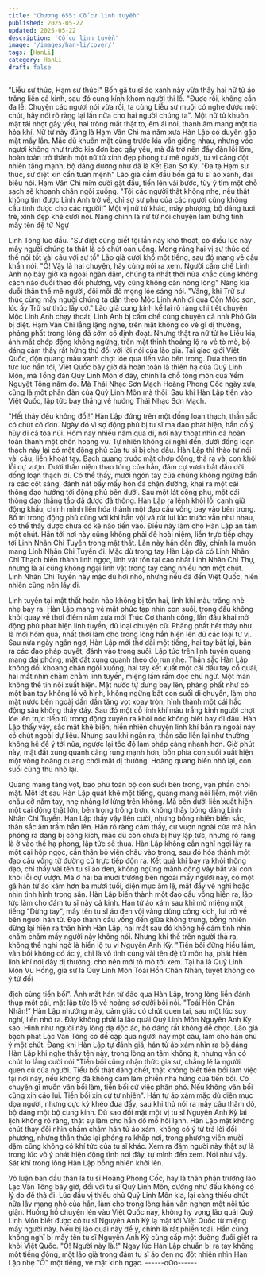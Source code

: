 ```yaml
---
title: "Chương 655: Cố cư linh tuyền"
published: 2025-05-22
updated: 2025-05-22
description: 'Cố cư linh tuyền'
image: '/images/han-li/cover/'
tags: [HanLi]
category: HanLi
draft: false
---
```


"Liễu sư thúc, Hạm sư thúc!"
Bốn gã tu sĩ áo xanh này vừa thấy hai nữ tử áo trắng liền cả kinh,
sau đó cung kính khom người thi lễ.
"Được rồi, không cần đa lễ. Chuyện các ngươi nói vừa rồi, ta cùng
Liễu sư muội có nghe được một chút, hãy nói rõ ràng lại lần nữa
cho hai người chúng ta".
Một nữ tử khuôn mặt tái nhợt gầy yếu, hai tròng mắt thật to, êm ái
nói, thanh âm mang một tia hỏa khí.
Nữ tử này đúng là Hạm Vân Chi mà năm xưa Hàn Lập có duyên
gặp mặt mấy lần. Mặc dù khuôn mặt cùng trước kia vẫn giống
nhau, nhưng vóc ngươi không như trước kia đơn bạc gầy yếu,
mà đã trở nên đầy đặn lồi lõm, hoàn toàn trở thành một nữ tử
xinh đẹp phong tư mê người, tu vi càng đột nhiên tăng mạnh, bộ
dáng dường như đã là Kết Đan Sơ Kỳ.
"Đa tạ Hạm sư thúc, sư điệt xin cẩn tuân mệnh" Lão già cầm đầu
bốn gã tu sĩ áo xanh, đại biểu nói.
Hạm Vân Chi mỉm cười gật đầu, tiến lên vài bước, tùy ý tìm một
chỗ sạch sẽ khoanh chân ngồi xuống.
"Tội các người thật không nhẹ, nếu thật không tìm được Linh Anh
trở về, chỉ sợ sư phụ của các người cũng không cầu tình được
cho các người!"
Một vị nữ tử khác, mày phượng, bộ dáng tươi trẻ, xinh đẹp khẽ
cười nói.
Nàng chính là nữ tử nói chuyện làm bừng tỉnh mấy tên đệ tử Ngự

Linh Tông lúc đầu.
"Sư điệt cũng biết tội lần này khó thoát, có điều lúc này mấy người
chúng ta thật là có chút oan uổng. Mong rằng hai vị sư thúc có thể
nói tốt vài câu với sư tổ" Lão già cười khổ một tiếng, sau đó mang
vẻ cầu khẩn nói.
"Ồ! Vậy là hai chuyện, hãy cùng nói ra xem. Người cấm chế Linh
Anh nọ bây giờ xa ngoài ngàn dặm, chúng ta nhất thời nửa khắc
cũng không cách nào đuổi theo đối phương, vậy cũng không cần
nóng lòng" Nàng kia duỗi thân thể mê người, đôi môi đỏ mọng lóe
sáng nói.
"Vâng, khi Trữ sư thúc cùng mấy người chúng ta dẫn theo Mộc
Linh Anh đi qua Côn Mộc sơn, lúc ấy Trữ sư thúc lấy cớ."
Lão giả cung kính kể lại rõ ràng chi tiết chuyện Mộc Linh Anh
chạy thoát, Linh Anh bị cấm chế cùng chuyện cả nhà Phó Gia bị
diệt.
Hạm Vân Chi lẳng lặng nghe, trên mặt không có vẻ gì dị thường,
phảng phất trong lòng đã sớm có định đoạt.
Nhưng thật ra nữ tử họ Liễu kia, ánh mắt chớp động không
ngừng, trên mặt thỉnh thoảng lộ ra vẻ tò mò, bộ dáng cảm thấy rất
hứng thú đối với lời nói của lão già.
Tại giao giới Việt Quốc, độn quang màu xanh chợt lóe qua tiến
vào bên trong.
Dựa theo tin tức lúc hắn tới, Việt Quốc bây giờ đã hoàn toàn là
thiên hạ của Quỷ Linh Môn, mà Tổng đàn Quỷ Linh Môn ở đây,
chính là chỗ tông môn của Yểm Nguyệt Tông năm đó.
Mà Thái Nhạc Sơn Mạch Hoàng Phong Cốc ngày xưa, cũng là
một phân đàn của Quỷ Linh Môn mà thôi.
Sau khi Hàn Lập tiến vào Việt Quốc, lập tức bay thẳng về hướng
Thái Nhạc Sơn Mạch.

"Hết thảy đều không đổi!" Hàn Lập đứng trên một đống loạn
thạch, thần sắc có chút cô đơn.
Ngày đó vì sợ động phủ bị tu sĩ ma đạo phát hiện, hắn cố ý hủy đi
cả tòa núi. Hôm nay nhiều năm qua đi, nơi này thoạt nhìn đã hoàn
toàn thành một chốn hoang vu. Tự nhiên không ai nghĩ đến, dưới
đống loạn thạch này lại có một động phủ của tu sĩ bị che dấu.
Hàn Lập thì thào tự nói vài câu, liền khoát tay. Bạch quang trước
mặt chớp động, thả ra vài con khôi lỗi cự vượn.
Dưới thần niệm thao túng của hắn, đám cự vượn bắt đầu dời
đống loạn thạch đi.
Có thể thấy, mười ngón tay của chúng không ngừng bắn ra các
cột sáng, đánh nát bấy mấy hòn đá chặn đường, khai ra một cái
thông đạo hướng tới động phủ bên dưới.
Sau một lát công phu, một cái thông đạo thẳng tắp đã được đả
thông.
Hàn Lập ra lệnh khôi lỗi canh giữ động khẩu, chính mình liền hóa
thành một đạo cầu vồng bay vào bên trong.
Bố trí trong động phủ cùng với khi hắn vội vã rút lui lúc trước vẫn
như nhau, có thể thấy được chưa có kẻ nào tiến vào. Điều này
làm cho Hàn Lập an tâm một chút.
Hắn tới nơi này cũng không phải để hoài niệm, liền trực tiếp chạy
tới Linh Nhãn Chi Tuyền trong mật thất.
Lần này hắn đến đây, chính là muốn mang Linh Nhãn Chi Tuyền
đi.
Mặc dù trong tay Hàn Lập đã có Linh Nhãn Chi Thạch biến thành
linh ngọc, linh vật tồn tại cao nhất Linh Nhãn Chi Thụ, nhưng là ai
cũng không ngại linh vật trong tay càng nhiều hơn một chút.
Linh Nhãn Chi Tuyền này mặc dù hơi nhỏ, nhưng nếu đã đến Việt
Quốc, hiển nhiên cũng nên lấy đi.

Linh tuyền tại mật thất hoàn hảo không bị tổn hại, linh khí màu
trắng nhè nhẹ bay ra. Hàn Lập mang vẻ mặt phức tạp nhìn con
suối, trong đầu không khỏi quay về thời điềm năm xưa mới Trúc
Cơ thành công, lần đầu khai mở động phủ phát hiện linh tuyền,
đủ loại chuyện cũ.
Phảng phất hết thảy như là mới hôm qua, nhất thời làm cho trong
lòng hắn hiện lên đủ các loại tư vị.
Sau nửa ngày ngẩn ngơ, Hàn Lập mới thở dài một tiếng, hai tay
bắt lại, bắn ra các đạo pháp quyết, đánh vào trong suối.
Lập tức trên linh tuyền quang mang đại phóng, mặt đất xung
quanh theo đó run nhẹ.
Thần sắc Hàn Lập không đổi khoang chân ngồi xuống, hai tay kết
xuất một cái dấu tay cổ quái, hai mắt nhìn chằm chằm linh tuyền,
miệng lầm rầm đọc chú ngữ.
Một màn không thể tin nổi xuất hiện.
Mặt nước tự dưng bay lên, phảng phất như có một bàn tay khổng
lồ vô hình, không ngừng bắt con suối di chuyển, làm cho mặt
nước bên ngoài dần dần tăng vọt xoay tròn, hình thành một cái
hắc động sâu không thấy đáy.
Sau đó một cỗ linh khí màu trắng kinh người chợt lóe lên trực tiếp
từ trong động xuyên ra khỏi nóc không biết bay đi đâu.
Hàn Lập thấy vậy, sắc mặt khẽ biến, hiển nhiên chuyện linh khí
bắn ra ngoài này có chút ngoài dự liệu. Nhưng sau khi ngẩn ra,
thần sắc liền lại như thường không hề để ý tới nữa, ngược lại tốc
độ làm phép càng nhanh hơn.
Giờ phút này, mặt đất xung quanh càng rung mạnh hơn, bốn phía
con suối xuất hiện một vòng hoàng quang chói mặt dị thường.
Hoàng quang biến nhỏ lại, con suối cũng thu nhỏ lại.

Quang mang tăng vọt, bao phủ toàn bộ con suối bên trong, vạn
phần chói mặt.
Một lát sau Hàn Lập quát khẽ một tiếng, quang mang nội liễm,
một viên châu cỡ nắm tay, nhẹ nhàng lơ lửng trên không.
Mà bên dưới liền xuất hiện một cái động thật lớn, bên trong trống
trơn, không thấy bóng dáng Linh Nhãn Chi Tuyền.
Hàn Lập thấy vậy liền cười, nhưng bỗng nhiên biến sắc, thần sắc
âm trầm hẳn lên.
Hắn rõ ràng cảm thấy, cự vượn ngoài cửa mà hắn phóng ra đang
bị công kích, mặc dù còn chưa bị hủy lập tức, nhưng rõ ràng là ở
vào thế hạ phong, lập tức sẽ thua.
Hàn Lập không cần nghĩ ngợi lấy ra một cái hộp ngọc, cẩn thận
bỏ viên châu vào trong, sau đó hóa thành một đạo cầu vồng từ
đường cũ trực tiếp độn ra.
Kết quả khi bay ra khỏi thông đạo, chỉ thấy vài tên tu sĩ áo đen,
không ngừng mãnh công vây bắt vài con khôi lỗi cự vượn. Mà ở
hai ba mươi trượng bên ngoài mấy người này, có một gã hán tử
áo xám hơn ba mươi tuổi, diện mục âm lệ, mặt đầy vẻ nghi hoặc
nhìn tình hình trong sân.
Hàn Lập biến thành một đạo cầu vồng hiện ra, lập tức làm cho
đám tu sĩ này cả kinh. Hán tử áo xám sau khi mở miệng một tiếng
"Dừng tay", mấy tên tu sĩ áo đen vội vàng dừng công kích, lui trở
về bên người hán tử.
Đạo thanh cầu vồng đến giữa không trung, bỗng nhiên dừng lại
hiện ra thân hình Hàn Lập, hai mắt sau đó không hế cảm tình
nhìn chằm chằm mấy người này không nói. Nhưng khí thế trên
người thả ra, không thể nghi ngờ là hiển lộ tu vi Nguyên Anh Kỳ.
"Tiền bối đừng hiểu lầm, vãn bối không có ác ý, chỉ là vô tình
cùng vài tên đệ tử môn hạ, phát hiện linh khí nơi đây dị thường,
cho nên mới tò mò tới xem. Tại hạ là Quỷ Linh Môn Vu Hồng, gia
sư là Quỷ Linh Môn Toái Hồn Chân Nhân, tuyệt không có ý tứ đối

địch cùng tiền bối".
Ánh mắt hán tử đảo qua Hàn Lập, trong lòng liền đánh thụp một
cái, mặt lập tức lộ vẻ hoảng sợ cười bồi nói.
"Toái Hồn Chân Nhân!"
Hàn Lập nhướng mày, cảm giác có chút quen tai, sau một lúc suy
nghĩ, liền nhớ ra.
Đây không phải là lão quái Quỷ Linh Môn Nguyên Anh Kỳ sao.
Hình như người này lòng dạ độc ác, bộ dáng rất không dễ chọc.
Lão giả bạch phát Lạc Vân Tông có đề cập qua người này một
câu, làm cho hắn chú ý một chút.
Đang khi Hàn Lập tự đánh giá, hán tử áo xám nhìn ra bộ dáng
Hàn Lập khi nghe thấy tên này, trong lòng an tâm không ít, nhưng
vẫn có chút lo lắng cười nói
"Tiền bối cũng nhận thức gia sư, chẳng lẽ là người quen cũ của
người. Tiểu bối thật đáng chết, thật không biết tiền bối làm việc tại
nơi này, nếu không đã không dám làm phiền nhã hứng của tiến
bối. Có chuyện gì muốn vãn bối làm, tiền bối cứ việc phân phó.
Nếu không vãn bối cũng xin cáo lui. Tiền bối xin cứ tự nhiên".
Hán tự áo xám mặc dù diện mục dọa người, nhưng cực kỳ khéo
đưa đẩy, sau khi thử nói ra mấy câu thăm dò, bộ dáng một bộ
cung kính. Dù sao đối mặt một vị tu sĩ Nguyên Anh Kỳ lai lịch
không rõ ràng, thật sự làm cho hắn đổ mồ hôi lạnh.
Hàn Lập mặt không chút thay đổi nhìn chằm chằm hán tử áo xám,
không có ý tứ trả lời đối phương, nhưng thần thức lại phóng ra
khắp nơi, trong phương viên mười dặm cũng không có khí tức
của tu sĩ khác.
Xem ra đám người này thật sự là trong lúc vô ý phát hiện động
tĩnh nơi đây, tự mình đến xem. Nói như vậy.
Sát khí trong lòng Hàn Lập bỗng nhiên khởi lên.

Vô luận ban đầu thân là tu sĩ Hoàng Phong Cốc, hay là thân phận
trưởng lão Lạc Vân Tông bây giờ, đối với tu sĩ Quỷ Linh Môn,
dường như đếu không có lý do để thả đi. Lúc đầu vị thiếu chủ
Quỷ Linh Môn kia, lại càng thiếu chút nữa lấy mạng nhỏ của hắn,
làm cho trong lòng hắn vẫn nghẹn một nỗi tức giận.
Huống hồ chuyện lén vào Việt Quốc này, không hy vọng lão quái
Quỷ Linh Môn biết được có tu sĩ Nguyên Anh Kỳ lạ mặt tới Việt
Quốc từ miệng mấy người này. Nếu bị lão quái này để ý, chính là
rất phiền toái.
Hắn cũng không nghĩ bị mấy tên tu sĩ Nguyên Anh Kỳ cùng cấp
một đường đuổi giết ra khỏi Việt Quốc.
"Ô! Người này là.!"
Ngay lúc Hàn Lập chuẩn bị ra tay không một tiếng động, một lão
già trong đám tu sĩ áo đen nọ đột nhiên nhìn Hàn Lập nhẹ "Ô" một
tiếng, vẻ mặt kinh ngạc.
------oOo------
